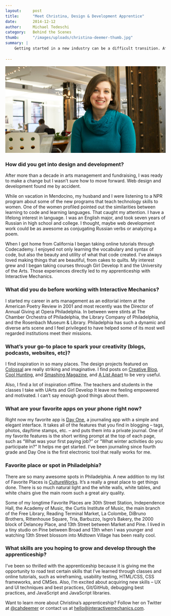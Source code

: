 ```yaml
---
layout:     post
title:      "Meet Christina, Design & Development Apprentice"
date:       2014-12-12
author:     Michael Tedeschi
category:   Behind the Scenes
thumb:      "/images/uploads/christina-deemer-thumb.jpg"
summary: |
    Getting started in a new industry can be a difficult transition. After meeting Christina Deemer, I quickly realized that she was the perfect candidate for an apprenticeship in digital design and development. Take a few moments and get to know Christina.

---
```


![Meet Christina Deemer, Design & Development Apprentice](/images/uploads/christina-deemer.jpg)

### How did you get into design and development?

After more than a decade in arts management and fundraising, I was ready to make a change but I wasn’t sure how to move forward. Web design and development found me by accident.

While on vacation in Mendocino, my husband and I were listening to a NPR program about some of the new programs that teach technology skills to women. One of the women profiled pointed out the similarities between learning to code and learning languages. That caught my attention. I have a lifelong interest in language. I was an English major, and took seven years of Russian in high school and college. I thought, maybe web development work could be as awesome as conjugating Russian verbs or analyzing a poem.

When I got home from California I began taking online tutorials through Codecademy. I enjoyed not only learning the vocabulary and syntax of code, but also the beauty and utility of what that code created. I’ve always loved making things that are beautiful, from cakes to quilts. My interest grew and I began taking courses through Girl Develop It and the University of the Arts. Those experiences directly led to my apprenticeship with Interactive Mechanics.

### What did you do before working with Interactive Mechanics?

I started my career in arts management as an editorial intern at the American Poetry Review in 2001 and most recently was the Director of Annual Giving at Opera Philadelphia. In between were stints at The Chamber Orchestra of Philadelphia, the Library Company of Philadelphia, and the Rosenbach Museum & Library. Philadelphia has such a dynamic and diverse arts scene and I feel privileged to have helped some of its most well regarded institutions meet their missions.

### What’s your go-to place to spark your creativity (blogs, podcasts, websites, etc)?

I find inspiration in so many places. The design projects featured on [Colossal](http://www.thisiscolossal.com/) are really striking and imaginative. I find posts on [Creative Bloq](http://www.creativebloq.com/), [Cool Hunting](http://www.coolhunting.com/), and [Smashing Magazine](http://www.smashingmagazine.com/), and [A List Apart](http://alistapart.com/) to be very useful.

Also, I find a lot of inspiration offline. The teachers and students in the classes I take with UArts and Girl Develop It leave me feeling empowered and motivated. I can’t say enough good things about them.

### What are your favorite apps on your phone right now?

Right now my favorite app is [Day One](http://dayoneapp.com/), a journaling app with a simple and elegant interface. It takes all of the features that you find in blogging – tags, photos, day/time stamps, etc. – and puts them into a private journal. One of my favorite features is the short writing prompt at the top of each page, such as “What was your first paying job?” or “What winter activities do you participate in?” It helps me get started. I’ve been journaling since fourth grade and Day One is the first electronic tool that really works for me.

### Favorite place or spot in Philadelphia?

There are so many awesome spots in Philadelphia. A new addition to my list of Favorite Places is [CultureWorks](http://www.cultureworksphila.org/). It’s a really a great place to get things done. There is so much natural light and the white walls, white tables, and white chairs give the main room such a great airy quality.

Some of my longtime Favorite Places are 30th Street Station, Independence Hall, the Academy of Music, the Curtis Institute of Music, the main branch of the Free Library, Reading Terminal Market, La Colombe, DiBruno Brothers, Rittenhouse Square, Tria, Barbuzzo, Isgro’s Bakery, the 2000 block of Delancey Place, and 13th Street between Market and Pine. I lived in a tiny studio on Pine between Broad and 13th when I was younger and watching 13th Street blossom into Midtown Village has been really cool.

### What skills are you hoping to grow and develop through the apprenticeship?

I’ve been so thrilled with the apprenticeship because it is giving me the opportunity to road test certain skills that I’ve learned through classes and online tutorials, such as wireframing, usability testing, HTML/CSS, CSS frameworks, and CMSes. Also, I’m excited about acquiring new skills – UX and UI techniques and best practices, Git/GitHub, debugging best practices, and JavaScript and JavaScript libraries.

Want to learn more about Christina’s apprenticeship? Follow her on Twitter at [@cahdeemer](https://twitter.com/cahdeemer) or contact us at [hello@interactivemechanics.com](hello@interactivemechanics.com).